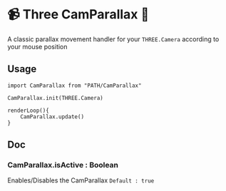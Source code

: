 # 📹 Three CamParallax 🚤
A classic parallax movement handler for your ```THREE.Camera``` according to your mouse position

## Usage
```
import CamParallax from "PATH/CamParallax"

CamParallax.init(THREE.Camera)

renderLoop(){
    CamParallax.update()
}
```

## Doc
### CamParallax.isActive : Boolean
Enables/Disables the CamParallax
```Default : true```